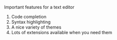Important features for a text editor
1. Code completion
2. Syntax highlighting
3. A nice variety of themes
4. Lots of extensions available when you need them

